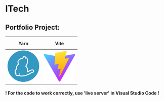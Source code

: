 ﻿# ITech

## Portfolio Project:

<table>
  <thead>
    <tr>
      <th height=33>Yarn</th>
      <th height=33>Vite</th>
    </tr>
  </thead>
  <tbody>
    <tr>
      <td height=100 width=100>
        <a href=https://classic.yarnpkg.com/en/>
          <img src="./.gitManager/images/icons/yarn.svg" alt=yarn>
        </a>
      </td>
      <td height=100 width=100>
        <a href=https://vitejs.dev/>
          <img src="./.gitManager/images/icons/vitejs.svg" alt=vite>
        </a>
      </td>
    </tr>
  </tbody>
</table>

#### ! For the code to work correctly, use 'live server' in Visual Studio Code !
